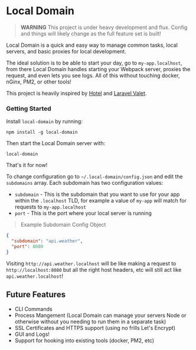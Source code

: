 # Local Domain

> **WARNING** This project is under heavy development and flux. Config and things will likely change as the full feature set is built!

Local Domain is a quick and easy way to manage common tasks, local servers, and basic proxies for local development.

The ideal solution is to be able to start your day, go to `my-app.localhost`, from there Local Domain handles starting your Webpack server, proxies the request, and even lets you see logs.
All of this without touching docker, nGinx, PM2, or other tools!

This project is heavily inspired by [Hotel](https://www.npmjs.com/package/hotel) and [Laravel Valet](https://laravel.com/docs/5.8/valet).

### Getting Started

Install `local-domain` by running:

```
npm install -g local-domain
```

Then start the Local Domain server with:

```
local-domain
```

That's it for now!

To change configuration go to `~/.local-domain/config.json` and edit the `subdomains` array.
Each subdomain has two configuration values:

* `subdomain` - This is the subdomain that you want to use for your app within the `.localhost` TLD, for example a value of `my-app` will match for requests to `my-app.localhost`
* `port` - This is the port where your local server is running

> Example Subdomain Config Object

```json
{
  "subdomain": "api.weather",
  "port": 8080
}
```

Visiting `http://api.weather.localhost` will be like making a request to `http://localhost:8080` but all the right host headers, etc will still act like `api.weather.localhost`!

## Future Features

* CLI Commands
* Process Mangement (Local Domain can manage your servers Node or otherwise without you needing to run them in a separate task)
* SSL Certificates and HTTPS support (using no frills Let's Encrypt)
* GUI and Logs!
* Support for hooking into existing tools (docker, PM2, etc)
